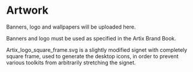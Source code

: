 # Artwork
Banners, logo and wallpapers will be uploaded here.

Banners and logo must be used as specified in the Artix Brand Book.

Artix_logo_square_frame.svg is a slightly modified signet with completely square frame, used to generate the desktop icons, in order to prevent various toolkits from arbitrarily stretching the signet.
